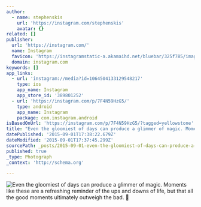 ```yaml
---
author:
  - name: stephenskis
    url: 'https://instagram.com/stephenskis'
    avatar: {}
related: []
publisher:
  url: 'https://instagram.com/'
  name: Instagram
  favicon: 'https://instagramstatic-a.akamaihd.net/bluebar/325f785/images/ico/favicon.ico'
  domain: instagram.com
keywords: []
app_links:
  - url: 'instagram://media?id=1064504133129548217'
    type: ios
    app_name: Instagram
    app_store_id: '389801252'
  - url: 'https://instagram.com/p/7F4N59HzG5/'
    type: android
    app_name: Instagram
    package: com.instagram.android
isBasedOnUrl: 'https://instagram.com/p/7F4N59HzG5/?tagged=yellowstone'
title: "Even the gloomiest of days can produce a glimmer of magic. Moments like these are a refreshing reminder of the ups and downs of life, but that all the good moments ultimately outweigh the bad. \uD83C\uDF08"
datePublished: '2015-09-01T17:38:22.679Z'
dateModified: '2015-09-01T17:37:45.299Z'
sourcePath: _posts/2015-09-01-even-the-gloomiest-of-days-can-produce-a-glimmer-of-magic-m.md
published: true
_type: Photograph
_context: 'http://schema.org'

---
```

![Even the gloomiest of days can produce a glimmer of magic&period; Moments like these are a refreshing reminder of the ups and downs of life&comma; but that all the good moments ultimately outweigh the bad&period; ](https://igcdn-photos-c-a.akamaihd.net/hphotos-ak-xaf1/t51.2885-15/e35/11939698_504211616420746_777534811_n.jpg)